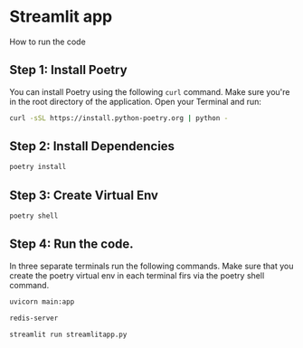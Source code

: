 # Streamlit app


How to run the code

## Step 1: Install Poetry

You can install Poetry using the following `curl` command. Make sure you're in the root directory of the application. Open your Terminal and run:

```bash
curl -sSL https://install.python-poetry.org | python -
```


## Step 2: Install Dependencies
```bash
poetry install
```

## Step 3: Create Virtual Env
```bash
poetry shell
```

## Step 4: Run the code.
In three separate terminals run the following commands. Make sure that you create the poetry virtual env in each terminal firs via the poetry shell command.
```bash
uvicorn main:app

redis-server

streamlit run streamlitapp.py
```